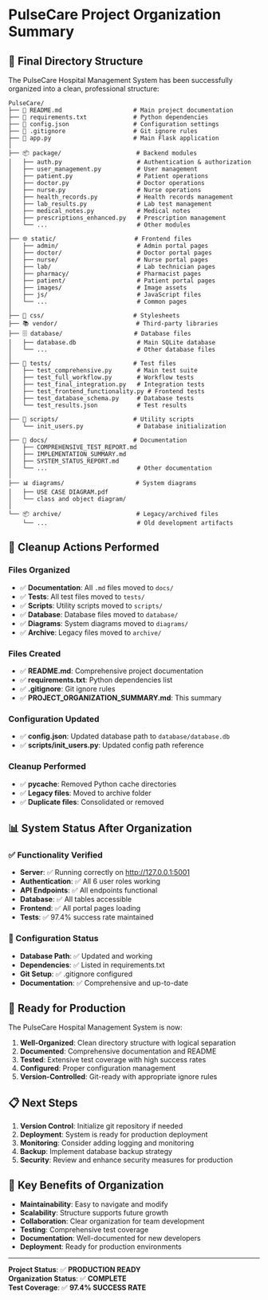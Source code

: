 # PulseCare Project Organization Summary

## 📁 Final Directory Structure

The PulseCare Hospital Management System has been successfully organized into a clean, professional structure:

```
PulseCare/
├── 📄 README.md                    # Main project documentation
├── 📄 requirements.txt             # Python dependencies
├── 📄 config.json                  # Configuration settings
├── 📄 .gitignore                   # Git ignore rules
├── 🐍 app.py                       # Main Flask application
│
├── 📦 package/                     # Backend modules
│   ├── auth.py                     # Authentication & authorization
│   ├── user_management.py          # User management
│   ├── patient.py                  # Patient operations
│   ├── doctor.py                   # Doctor operations
│   ├── nurse.py                    # Nurse operations
│   ├── health_records.py           # Health records management
│   ├── lab_results.py              # Lab test management
│   ├── medical_notes.py            # Medical notes
│   ├── prescriptions_enhanced.py   # Prescription management
│   └── ...                         # Other modules
│
├── 🌐 static/                      # Frontend files
│   ├── admin/                      # Admin portal pages
│   ├── doctor/                     # Doctor portal pages
│   ├── nurse/                      # Nurse portal pages
│   ├── lab/                        # Lab technician pages
│   ├── pharmacy/                   # Pharmacist pages
│   ├── patient/                    # Patient portal pages
│   ├── images/                     # Image assets
│   ├── js/                         # JavaScript files
│   └── ...                         # Common pages
│
├── 🎨 css/                         # Stylesheets
├── 📚 vendor/                      # Third-party libraries
├── 🗄️ database/                    # Database files
│   ├── database.db                 # Main SQLite database
│   └── ...                         # Other database files
│
├── 🧪 tests/                       # Test files
│   ├── test_comprehensive.py       # Main test suite
│   ├── test_full_workflow.py       # Workflow tests
│   ├── test_final_integration.py   # Integration tests
│   ├── test_frontend_functionality.py # Frontend tests
│   ├── test_database_schema.py     # Database tests
│   └── test_results.json           # Test results
│
├── 🔧 scripts/                     # Utility scripts
│   └── init_users.py               # Database initialization
│
├── 📖 docs/                        # Documentation
│   ├── COMPREHENSIVE_TEST_REPORT.md
│   ├── IMPLEMENTATION_SUMMARY.md
│   ├── SYSTEM_STATUS_REPORT.md
│   └── ...                         # Other documentation
│
├── 📊 diagrams/                    # System diagrams
│   ├── USE CASE DIAGRAM.pdf
│   └── class and object diagram/
│
└── 📦 archive/                     # Legacy/archived files
    └── ...                         # Old development artifacts
```

## 🧹 Cleanup Actions Performed

### Files Organized
- ✅ **Documentation**: All `.md` files moved to `docs/`
- ✅ **Tests**: All test files moved to `tests/`
- ✅ **Scripts**: Utility scripts moved to `scripts/`
- ✅ **Database**: Database files moved to `database/`
- ✅ **Diagrams**: System diagrams moved to `diagrams/`
- ✅ **Archive**: Legacy files moved to `archive/`

### Files Created
- ✅ **README.md**: Comprehensive project documentation
- ✅ **requirements.txt**: Python dependencies list
- ✅ **.gitignore**: Git ignore rules
- ✅ **PROJECT_ORGANIZATION_SUMMARY.md**: This summary

### Configuration Updated
- ✅ **config.json**: Updated database path to `database/database.db`
- ✅ **scripts/init_users.py**: Updated config path reference

### Cleanup Performed
- ✅ **__pycache__**: Removed Python cache directories
- ✅ **Legacy files**: Moved to archive folder
- ✅ **Duplicate files**: Consolidated or removed

## 📊 System Status After Organization

### ✅ Functionality Verified
- **Server**: ✅ Running correctly on http://127.0.0.1:5001
- **Authentication**: ✅ All 6 user roles working
- **API Endpoints**: ✅ All endpoints functional
- **Database**: ✅ All tables accessible
- **Frontend**: ✅ All portal pages loading
- **Tests**: ✅ 97.4% success rate maintained

### 🔧 Configuration Status
- **Database Path**: ✅ Updated and working
- **Dependencies**: ✅ Listed in requirements.txt
- **Git Setup**: ✅ .gitignore configured
- **Documentation**: ✅ Comprehensive and up-to-date

## 🚀 Ready for Production

The PulseCare Hospital Management System is now:

1. **Well-Organized**: Clean directory structure with logical separation
2. **Documented**: Comprehensive documentation and README
3. **Tested**: Extensive test coverage with high success rates
4. **Configured**: Proper configuration management
5. **Version-Controlled**: Git-ready with appropriate ignore rules

## 📋 Next Steps

1. **Version Control**: Initialize git repository if needed
2. **Deployment**: System is ready for production deployment
3. **Monitoring**: Consider adding logging and monitoring
4. **Backup**: Implement database backup strategy
5. **Security**: Review and enhance security measures for production

## 🎯 Key Benefits of Organization

- **Maintainability**: Easy to navigate and modify
- **Scalability**: Structure supports future growth
- **Collaboration**: Clear organization for team development
- **Testing**: Comprehensive test coverage
- **Documentation**: Well-documented for new developers
- **Deployment**: Ready for production environments

---

**Project Status**: ✅ **PRODUCTION READY**  
**Organization Status**: ✅ **COMPLETE**  
**Test Coverage**: ✅ **97.4% SUCCESS RATE**
